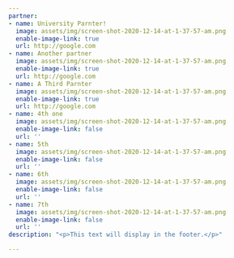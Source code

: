 ```yaml
---
partner:
- name: University Parnter!
  image: assets/img/screen-shot-2020-12-14-at-1-37-57-am.png
  enable-image-link: true
  url: http://google.com
- name: Another partner
  image: assets/img/screen-shot-2020-12-14-at-1-37-57-am.png
  enable-image-link: true
  url: http://google.com
- name: A Third Parnter
  image: assets/img/screen-shot-2020-12-14-at-1-37-57-am.png
  enable-image-link: true
  url: http://google.com
- name: 4th one
  image: assets/img/screen-shot-2020-12-14-at-1-37-57-am.png
  enable-image-link: false
  url: ''
- name: 5th
  image: assets/img/screen-shot-2020-12-14-at-1-37-57-am.png
  enable-image-link: false
  url: ''
- name: 6th
  image: assets/img/screen-shot-2020-12-14-at-1-37-57-am.png
  enable-image-link: false
  url: ''
- name: 7th
  image: assets/img/screen-shot-2020-12-14-at-1-37-57-am.png
  enable-image-link: false
  url: ''
description: "<p>This text will display in the footer.</p>"

---
```


